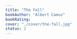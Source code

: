 ```yaml
---
title: "The Fall"
bookAuthor: "Albert Camus"
bookRating:
cover: "./cover/the-fall.jpg"
status: 2
---
```

